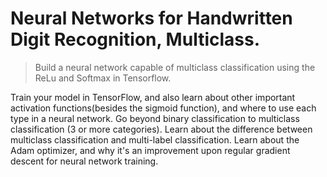# Neural Networks for Handwritten Digit Recognition, Multiclass.
> Build a neural network capable of multiclass classification using the ReLu and Softmax in Tensorflow.

Train your model in TensorFlow, and also learn about other important activation functions(besides the sigmoid function),
and where to use each type in a neural network. Go beyond binary classification to multiclass classification
(3 or more categories). Learn about the difference between multiclass classification and multi-label classification.
Learn about the Adam optimizer, and why it's an improvement upon regular gradient descent for neural network training.